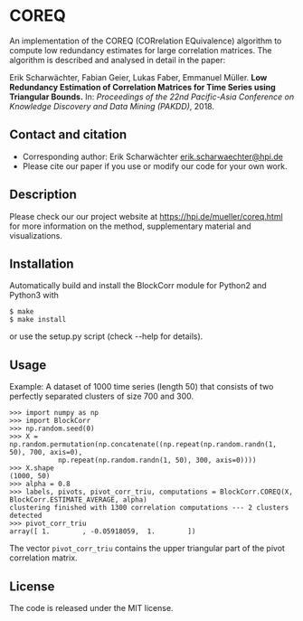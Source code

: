 # COREQ
An implementation of the COREQ (CORrelation EQuivalence) algorithm to compute low redundancy estimates for large correlation matrices. The algorithm is described and analysed in detail in the paper:

Erik Scharwächter, Fabian Geier, Lukas Faber, Emmanuel Müller. **Low Redundancy Estimation of Correlation Matrices for Time Series using Triangular Bounds.** In: *Proceedings of the 22nd Pacific-Asia Conference on Knowledge Discovery and Data Mining (PAKDD)*, 2018.

## Contact and citation
* Corresponding author: Erik Scharwächter <erik.scharwaechter@hpi.de>
* Please cite our paper if you use or modify our code for your own work.

## Description
Please check our our project website at https://hpi.de/mueller/coreq.html for more information on the method, supplementary material and visualizations.

## Installation
Automatically build and install the BlockCorr module for Python2 and Python3 with
```
$ make
$ make install
```

or use the setup.py script (check --help for details).

## Usage
Example: A dataset of 1000 time series (length 50) that consists of two perfectly separated clusters of size 700 and 300.
```
>>> import numpy as np
>>> import BlockCorr
>>> np.random.seed(0)
>>> X = np.random.permutation(np.concatenate((np.repeat(np.random.randn(1, 50), 700, axis=0),
            np.repeat(np.random.randn(1, 50), 300, axis=0))))
>>> X.shape
(1000, 50)
>>> alpha = 0.8
>>> labels, pivots, pivot_corr_triu, computations = BlockCorr.COREQ(X, BlockCorr.ESTIMATE_AVERAGE, alpha)
clustering finished with 1300 correlation computations --- 2 clusters detected
>>> pivot_corr_triu
array([ 1.        , -0.05918059,  1.        ])
```
The vector `pivot_corr_triu` contains the upper triangular part of the pivot correlation matrix.

## License
The code is released under the MIT license.
